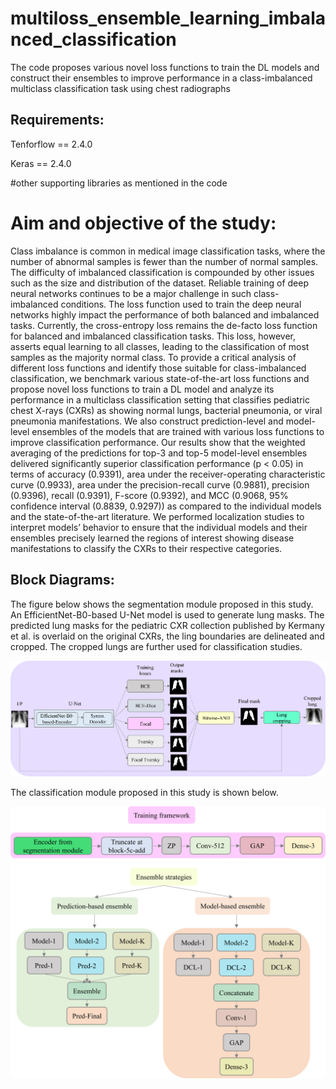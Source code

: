 # multiloss_ensemble_learning_imbalanced_classification
The code proposes various novel loss functions to train the DL models and construct their ensembles to improve performance in a class-imbalanced multiclass classification task using chest radiographs

## Requirements:
Tenforflow == 2.4.0

Keras == 2.4.0

#other supporting libraries as mentioned in the code

# Aim and objective of the study:
Class imbalance is common in medical image classification tasks, where the number of abnormal samples is fewer than the number of normal samples. The difficulty of imbalanced classification is compounded by other issues such as the size and distribution of the dataset. Reliable training of deep neural networks continues to be a major challenge in such class-imbalanced conditions. The loss function used to train the deep neural networks highly impact the performance of both balanced and imbalanced tasks. Currently, the cross-entropy loss remains the de-facto loss function for balanced and imbalanced classification tasks. This loss, however, asserts equal learning to all classes, leading to the classification of most samples as the majority normal class. To provide a critical analysis of different loss functions and identify those suitable for class-imbalanced classification, we benchmark various state-of-the-art loss functions and propose novel loss functions to train a DL model and analyze its performance in a multiclass classification setting that classifies pediatric chest X-rays (CXRs) as showing normal lungs, bacterial pneumonia, or viral pneumonia manifestations. We also construct prediction-level and model-level ensembles of the models that are trained with various loss functions to improve classification performance. Our results show that the weighted averaging of the predictions for top-3 and top-5 model-level ensembles delivered significantly superior classification performance (p < 0.05) in terms of accuracy (0.9391), area under the receiver-operating characteristic curve (0.9933), area under the precision-recall curve (0.9881), precision (0.9396), recall (0.9391), F-score (0.9392), and MCC (0.9068, 95% confidence interval (0.8839, 0.9297)) as compared to the individual models and the state-of-the-art literature. We performed localization studies to interpret models’ behavior to ensure that the individual models and their ensembles precisely learned the regions of interest showing disease manifestations to classify the CXRs to their respective categories.  
## Block Diagrams:

The figure below shows the segmentation module proposed in this study. An EfficientNet-B0-based U-Net model is used to generate lung masks. The predicted lung masks for the pediatric CXR collection published by Kermany et al. is overlaid on the original CXRs, the ling boundaries are delineated and cropped. The cropped lungs are further used for classification studies.

![alt text](segmentation_module.png)


The classification module proposed in this study is shown below.


![alt text](classification_module.png)

